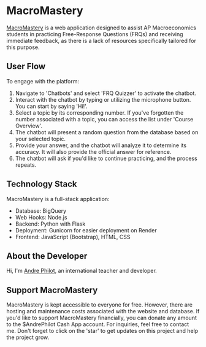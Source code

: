 # MacroMastery

[MacroMastery](https://macromastery.onrender.com/) is a web application designed to assist AP Macroeconomics students in practicing Free-Response Questions (FRQs) and receiving immediate feedback, as there is a lack of resources specifically tailored for this purpose.

## User Flow

To engage with the platform:
1. Navigate to 'Chatbots' and select 'FRQ Quizzer' to activate the chatbot.
2. Interact with the chatbot by typing or utilizing the microphone button. You can start by saying 'Hi!'.
3. Select a topic by its corresponding number. If you've forgotten the number associated with a topic, you can access the list under 'Course Overview'.
4. The chatbot will present a random question from the database based on your selected topic.
5. Provide your answer, and the chatbot will analyze it to determine its accuracy. It will also provide the official answer for reference.
6. The chatbot will ask if you'd like to continue practicing, and the process repeats.

## Technology Stack

MacroMastery is a full-stack application:
- Database: BigQuery
- Web Hooks: Node.js
- Backend: Python with Flask
- Deployment: Gunicorn for easier deployment on Render
- Frontend: JavaScript (Bootstrap), HTML, CSS

## About the Developer

Hi, I'm [Andre Philot](https://andrephilot.github.io/portfolio/), an international teacher and developer.

## Support MacroMastery

MacroMastery is kept accessible to everyone for free. However, there are hosting and maintenance costs associated with the website and database. If you'd like to support MacroMastery financially, you can donate any amount to the $AndrePhilot Cash App account. For inquiries, feel free to contact me. Don't forget to click on the 'star' to get updates on this project and help the project grow.

